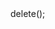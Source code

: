 <?php

use Appwrite\Client;
use Appwrite\Services\Account;

$client = new Client();

$client
    setProject('')
    setKey('')
;

$account = new Account($client);

$result = $account->delete();